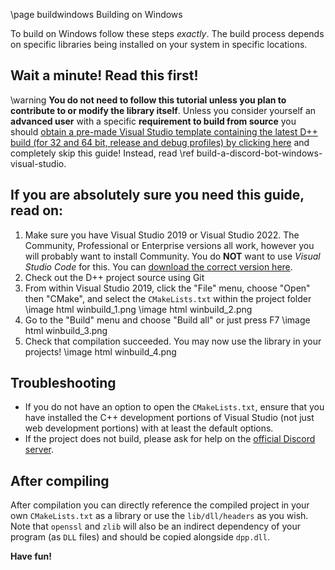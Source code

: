 \page buildwindows Building on Windows

To build on Windows follow these steps *exactly*. The build process depends on specific libraries being installed on your system in specific locations.

## Wait a minute! Read this first!

\warning **You do not need to follow this tutorial unless you plan to contribute to or modify the library itself**. Unless you consider yourself an **advanced user** with a specific **requirement to build from source** you should [obtain a pre-made Visual Studio template containing the latest D++ build (for 32 and 64 bit, release and debug profiles) by clicking here](https://github.com/brainboxdotcc/windows-bot-template/) and completely skip this guide! Instead, read \ref build-a-discord-bot-windows-visual-studio.

## If you are absolutely sure you need this guide, read on:

1. Make sure you have Visual Studio 2019 or Visual Studio 2022. The Community, Professional or Enterprise versions all work, however you will probably want to install Community. You do **NOT** want to use *Visual Studio Code* for this. You can [download the correct version here](https://visualstudio.microsoft.com/downloads/).
2. Check out the D++ project source using Git
3. From within Visual Studio 2019, click the "File" menu, choose "Open" then "CMake", and select the `CMakeLists.txt` within the project folder
\image html winbuild_1.png
\image html winbuild_2.png
4. Go to the "Build" menu and choose "Build all" or just press F7
\image html winbuild_3.png 
5. Check that compilation succeeded. You may now use the library in your projects!
\image html winbuild_4.png

## Troubleshooting

* If you do not have an option to open the `CMakeLists.txt`, ensure that you have installed the C++ development portions of Visual Studio (not just web development portions) with at least the default options.
* If the project does not build, please ask for help on the [official Discord server](https://discord.gg/dpp).

## After compiling

After compilation you can directly reference the compiled project in your own `CMakeLists.txt` as a library or use the `lib/dll/headers` as you wish. Note that `openssl` and `zlib` will also be an indirect dependency of your program (as `DLL` files) and should be copied alongside `dpp.dll`.

**Have fun!**
